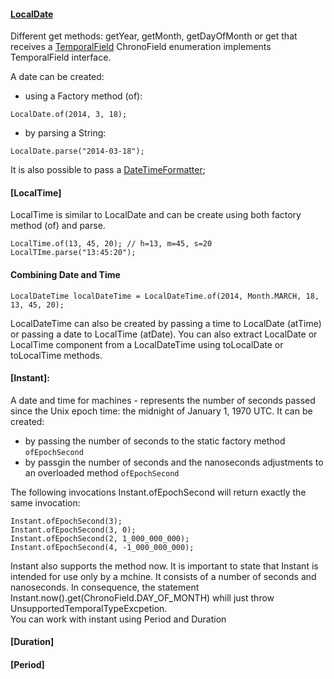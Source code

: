 #### [LocalDate](https://docs.oracle.com/javase/8/docs/api/java/time/LocalDate.html)

Different get methods: getYear, getMonth, getDayOfMonth or get that receives a [TemporalField](https://docs.oracle.com/javase/8/docs/api/java/time/temporal/TemporalField.html)
ChronoField enumeration implements TemporalField interface.

A date can be created:
- using a Factory method (of):
```
LocalDate.of(2014, 3, 18);
```
- by parsing a String:
```
LocalDate.parse("2014-03-18");
```
It is also possible to pass a [DateTimeFormatter](https://docs.oracle.com/javase/8/docs/api/java/time/format/DateTimeFormatter.html);

#### [LocalTime]

LocalTime is similar to LocalDate and can be create using both factory method (of) and parse.
```
LocalTime.of(13, 45, 20); // h=13, m=45, s=20
LocalTIme.parse("13:45:20");

```
#### Combining Date and Time
```
LocalDateTime localDateTime = LocalDateTime.of(2014, Month.MARCH, 18, 13, 45, 20);
```
LocalDateTime can also be created by passing a time to LocalDate (atTime) or passing a date to LocalTime (atDate).
You can also extract LocalDate or LocalTime component from a LocalDateTime using toLocalDate or toLocalTime methods.

#### [Instant]: 
A date and time for machines - represents the number of seconds passed since the Unix epoch time: the midnight of January 1, 1970 UTC.
It can be created:
- by passing the number of seconds to the static factory method `ofEpochSecond`
- by passgin the number of seconds and the nanoseconds adjustments to an overloaded method `ofEpochSecond`

The following invocations Instant.ofEpochSecond will return exactly the same invocation:
```
Instant.ofEpochSecond(3);
Instant.ofEpochSecond(3, 0);
Instant.ofEpochSecond(2, 1_000_000_000);
Instant.ofEpochSecond(4, -1_000_000_000);
```
Instant also supports the method now.
It is important to state that Instant is intended for use only by a mchine. It consists of a number of seconds and nanoseconds. In consequence, the statement Instant.now().get(ChronoField.DAY_OF_MONTH) whill just throw UnsupportedTemporalTypeExcpetion.</br>
You can work with instant using Period and Duration

#### [Duration]
#### [Period]

